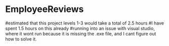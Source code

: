 # EmployeeReviews
#estimated that this project levels 1-3 would take a total of 2.5 hours
#I have spent 1.5 hours on this already
#running into an issue with visual studio, where it wont run because it is missing the .exe file, and I cant figure out how to solve it.
